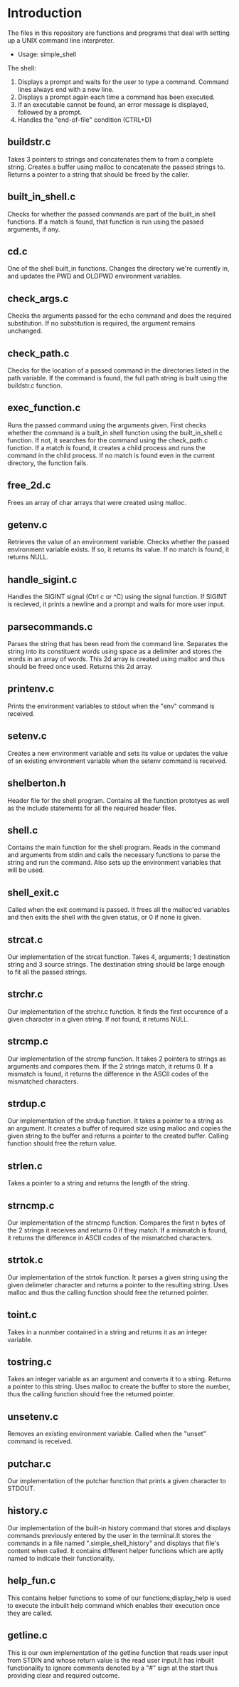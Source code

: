 # Introduction

The files in this repository are functions and programs that deal with
setting up a UNIX command line interpreter.

  - Usage: simple_shell

The shell:
1. Displays a prompt and waits for the user to type a command. Command lines
   always end with a new line.
2. Displays a prompt again each time a command has been executed.
3. If an executable cannot be found, an error message is displayed, followed
   by a prompt.
4. Handles the "end-of-file" condition (CTRL+D)

## buildstr.c

Takes 3 pointers to strings and concatenates them to from a complete string.
Creates a buffer using malloc to concatenate the passed strings to.
Returns a pointer to a string that should be freed by the caller.

## built_in_shell.c

Checks for whether the passed commands are part of the built_in shell functions.
If a match is found, that function is run using the passed arguments, if any.

## cd.c

One of the shell built_in functions. Changes the directory we're currently in,
and updates the PWD and OLDPWD environment variables.

## check_args.c

Checks the arguments passed for the echo command and does the
required substitution. If no substitution is required, the argument remains
unchanged.

## check_path.c

Checks for the location of a passed command in the directories listed in the
path variable. If the command is found, the full path string is built using the
buildstr.c function.

## exec_function.c

Runs the passed command using the arguments given. First checks whether the
command is a built_in shell function using the built_in_shell.c function.
If not, it searches for the command using the check_path.c function. If a match
is found, it creates a child process and runs the command in the child process.
If no match is found even in the current directory, the function fails.

## free_2d.c

Frees an array of char arrays that were created using malloc.

## getenv.c

Retrieves the value of an environment variable. Checks whether the passed
environment variable exists. If so, it returns its value. If no match is found,
it returns NULL.

## handle_sigint.c

Handles the SIGINT signal (Ctrl c or ^C) using the signal function.
If SIGINT is recieved, it prints a newline and a prompt and waits for more
user input.

## parsecommands.c

Parses the string that has been read from the command line. Separates the string
into its constituent words using space as a delimiter and stores the words in
an array of words. This 2d array is created using malloc and thus should be
freed once used. Returns this 2d array.

## printenv.c

Prints the environment variables to stdout when the "env" command is received.

## setenv.c

Creates a new environment variable and sets its value or updates the value of an
existing environment variable when the setenv command is received.

## shelberton.h

Header file for the shell program. Contains all the function prototyes as well
as the include statements for all the required header files.

## shell.c

Contains the main function for the shell program. Reads in the command and
arguments from stdin and calls the necessary functions to parse the string and
run the command. Also sets up the environment variables that will be used.

## shell_exit.c

Called when the exit command is passed. It frees all the malloc'ed variables and
then exits the shell with the given status, or 0 if none is given.

## strcat.c

Our implementation of the strcat function. Takes 4, arguments; 1 destination
string and 3 source strings. The destination string should be large enough to
fit all the passed strings.

## strchr.c

Our implementation of the strchr.c function. It finds the first occurence of a
given character in a given string. If not found, it returns NULL.

## strcmp.c

Our implementation of the strcmp function. It takes 2 pointers to strings as
arguments and compares them. If the 2 strings match, it returns 0.
If a mismatch is found, it returns the difference in the ASCII codes of the
mismatched characters.

## strdup.c

Our implementation of the strdup function. It takes a pointer to a string as an
argument. It creates a buffer of required size using malloc and copies the
given string to the buffer and returns a pointer to the created buffer.
Calling function should free the return value.

## strlen.c

Takes a pointer to a string and returns the length of the string.

## strncmp.c

Our implementation of the strncmp function. Compares the first n bytes of the
2 strings it receives and returns 0 if they match. If a mismatch is found, it
returns the difference in ASCII codes of the mismatched characters.

## strtok.c

Our implementation of the strtok function. It parses a given string using the
given delimeter character and returns a pointer to the resulting string.
Uses malloc and thus the calling function should free the returned pointer.

## toint.c

Takes in a nunmber contained in a string and returns it as an integer variable.

## tostring.c

Takes an integer variable as an argument and converts it to a string. Returns a
pointer to this string. Uses malloc to create the buffer to store the number,
thus the calling function should free the returned pointer.

## unsetenv.c

Removes an existing environment variable. Called when the "unset" command
is received.

## putchar.c

Our implementation of the putchar function that prints a given character to STDOUT.

## history.c

Our implementation of the built-in history command that stores and displays commands previously entered by the user in the terminal.It stores the commands in a file named ".simple_shell_history" and displays that file's content when called. It contains different helper functions which are aptly named to indicate their functionality.

## help_fun.c

This contains helper functions to some of our functions;display_help is used to execute
the inbuilt help command which enables their execution once they are called.

## getline.c

This is our own implementation of the getline function that reads user input from STDIN 
and whose return value is the read user input.It has inbuilt functionality to ignore
comments denoted by a "#" sign at the start thus providing clear and required outcome.
